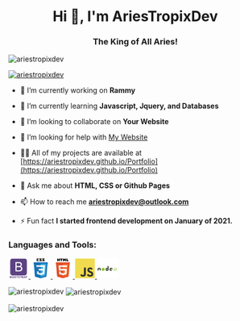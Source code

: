 <h1 align="center">Hi 👋, I'm AriesTropixDev</h1>
<h3 align="center">The King of All Aries!</h3>

<p align="left"> <img src="https://komarev.com/ghpvc/?username=ariestropixdev&label=Profile%20views&color=0e75b6&style=flat" alt="ariestropixdev" /> </p>

<p align="left"> <a href="https://github.com/ryo-ma/github-profile-trophy"><img src="https://github-profile-trophy.vercel.app/?username=ariestropixdev" alt="ariestropixdev" /></a> </p>

- 🔭 I’m currently working on **Rammy**

- 🌱 I’m currently learning **Javascript, Jquery, and Databases**

- 👯 I’m looking to collaborate on **Your Website**

- 🤝 I’m looking for help with [My Website](https://ariestropixdev.github.io/)

- 👨‍💻 All of my projects are available at [https://ariestropixdev.github.io/Portfolio](https://ariestropixdev.github.io/Portfolio)

- 💬 Ask me about **HTML, CSS or Github Pages**

- 📫 How to reach me **ariestropixdev@outlook.com**

- ⚡ Fun fact **I started frontend development on January of 2021.**


<h3 align="left">Languages and Tools:</h3>
<p align="left"> <a href="https://getbootstrap.com" target="_blank"> <img src="https://raw.githubusercontent.com/devicons/devicon/master/icons/bootstrap/bootstrap-plain-wordmark.svg" alt="bootstrap" width="40" height="40"/> </a> <a href="https://www.w3schools.com/css/" target="_blank"> <img src="https://raw.githubusercontent.com/devicons/devicon/master/icons/css3/css3-original-wordmark.svg" alt="css3" width="40" height="40"/> </a> <a href="https://www.w3.org/html/" target="_blank"> <img src="https://raw.githubusercontent.com/devicons/devicon/master/icons/html5/html5-original-wordmark.svg" alt="html5" width="40" height="40"/> </a> <a href="https://developer.mozilla.org/en-US/docs/Web/JavaScript" target="_blank"> <img src="https://raw.githubusercontent.com/devicons/devicon/master/icons/javascript/javascript-original.svg" alt="javascript" width="40" height="40"/> </a> <a href="https://nodejs.org" target="_blank"> <img src="https://raw.githubusercontent.com/devicons/devicon/master/icons/nodejs/nodejs-original-wordmark.svg" alt="nodejs" width="40" height="40"/> </a> </p>

<p><img align="left" src="https://github-readme-stats.vercel.app/api/top-langs?username=ariestropixdev&show_icons=true&locale=en&layout=compact" alt="ariestropixdev" /></p>

<p>&nbsp;<img align="center" src="https://github-readme-stats.vercel.app/api?username=ariestropixdev&show_icons=true&locale=en" alt="ariestropixdev" /></p>

<p><img align="center" src="https://github-readme-streak-stats.herokuapp.com/?user=ariestropixdev&" alt="ariestropixdev" /></p>
